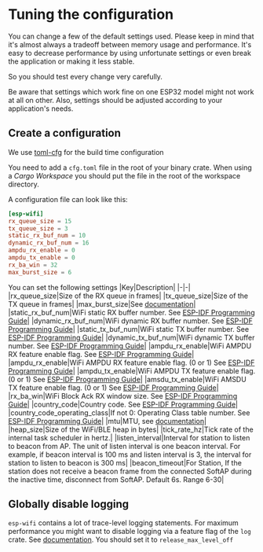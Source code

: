 # Tuning the configuration

You can change a few of the default settings used. Please keep in mind that it's almost always a tradeoff between memory usage and performance.
It's easy to decrease performance by using unfortunate settings or even break the application or making it less stable.

So you should test every change very carefully.

Be aware that settings which work fine on one ESP32 model might not work at all on other. Also, settings should be adjusted according to your application's needs.

## Create a configuration

We use [toml-cfg](https://crates.io/crates/toml-cfg) for the build time configuration

You need to add a `cfg.toml` file in the root of your binary crate. When using a _Cargo Workspace_ you should put the file in the root of the workspace directory.

A configuration file can look like this:
```toml
[esp-wifi]
rx_queue_size = 15
tx_queue_size = 3
static_rx_buf_num = 10
dynamic_rx_buf_num = 16
ampdu_rx_enable = 0
ampdu_tx_enable = 0
rx_ba_win = 32
max_burst_size = 6
```

You can set the following settings
|Key|Description|
|-|-|
|rx_queue_size|Size of the RX queue in frames|
|tx_queue_size|Size of the TX queue in frames|
|max_burst_size|See [documentation](https://docs.rs/smoltcp/0.10.0/smoltcp/phy/struct.DeviceCapabilities.html#structfield.max_burst_size)|
|static_rx_buf_num|WiFi static RX buffer number. See [ESP-IDF Programming Guide](https://docs.espressif.com/projects/esp-idf/en/latest/esp32/api-reference/network/esp_wifi.html#_CPPv418wifi_init_config_t)|
|dynamic_rx_buf_num|WiFi dynamic RX buffer number. See [ESP-IDF Programming Guide](https://docs.espressif.com/projects/esp-idf/en/latest/esp32/api-reference/network/esp_wifi.html#_CPPv418wifi_init_config_t)|
|static_tx_buf_num|WiFi static TX buffer number. See [ESP-IDF Programming Guide](https://docs.espressif.com/projects/esp-idf/en/latest/esp32/api-reference/network/esp_wifi.html#_CPPv418wifi_init_config_t)|
|dynamic_tx_buf_num|WiFi dynamic TX buffer number. See [ESP-IDF Programming Guide](https://docs.espressif.com/projects/esp-idf/en/latest/esp32/api-reference/network/esp_wifi.html#_CPPv418wifi_init_config_t)|
|ampdu_rx_enable|WiFi AMPDU RX feature enable flag. See [ESP-IDF Programming Guide](https://docs.espressif.com/projects/esp-idf/en/latest/esp32/api-reference/network/esp_wifi.html#_CPPv418wifi_init_config_t)|
|ampdu_rx_enable|WiFi AMPDU RX feature enable flag. (0 or 1) See [ESP-IDF Programming Guide](https://docs.espressif.com/projects/esp-idf/en/latest/esp32/api-reference/network/esp_wifi.html#_CPPv418wifi_init_config_t)|
|ampdu_tx_enable|WiFi AMPDU TX feature enable flag. (0 or 1) See [ESP-IDF Programming Guide](https://docs.espressif.com/projects/esp-idf/en/latest/esp32/api-reference/network/esp_wifi.html#_CPPv418wifi_init_config_t)|
|amsdu_tx_enable|WiFi AMSDU TX feature enable flag. (0 or 1) See [ESP-IDF Programming Guide](https://docs.espressif.com/projects/esp-idf/en/latest/esp32/api-reference/network/esp_wifi.html#_CPPv418wifi_init_config_t)|
|rx_ba_win|WiFi Block Ack RX window size. See [ESP-IDF Programming Guide](https://docs.espressif.com/projects/esp-idf/en/latest/esp32/api-reference/network/esp_wifi.html#_CPPv418wifi_init_config_t)|
|country_code|Country code. See [ESP-IDF Programming Guide](https://docs.espressif.com/projects/esp-idf/en/latest/esp32/api-guides/wifi.html#wi-fi-country-code)|
|country_code_operating_class|If not 0: Operating Class table number. See [ESP-IDF Programming Guide](https://docs.espressif.com/projects/esp-idf/en/latest/esp32/api-guides/wifi.html#wi-fi-country-code)|
|mtu|MTU, see [documentation](https://docs.rs/smoltcp/0.10.0/smoltcp/phy/struct.DeviceCapabilities.html#structfield.max_transmission_unit)|
|heap_size|Size of the WiFi/BLE heap in bytes|
|tick_rate_hz|Tick rate of the internal task scheduler in hertz.|
|listen_interval|Interval for station to listen to beacon from AP. The unit of listen interval is one beacon interval. For example, if beacon interval is 100 ms and listen interval is 3, the interval for station to listen to beacon is 300 ms|
|beacon_timeout|For Station, If the station does not receive a beacon frame from the connected SoftAP during the  inactive time, disconnect from SoftAP. Default 6s. Range 6-30|

## Globally disable logging

`esp-wifi` contains a lot of trace-level logging statements. For maximum performance you might want to disable logging via a feature flag of the `log` crate. See [documentation](https://docs.rs/log/0.4.19/log/#compile-time-filters). You should set it to `release_max_level_off`
